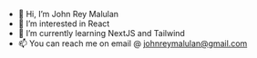 - 👋 Hi, I’m John Rey Malulan
- 👀 I’m interested in React
- 🌱 I’m currently learning NextJS and Tailwind
- 📫 You can reach me on email @ johnreymalulan@gmail.com

<!---
johnnymaluls/johnnymaluls is a ✨ special ✨ repository because its `README.md` (this file) appears on your GitHub profile.
You can click the Preview link to take a look at your changes.
--->
